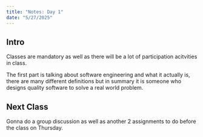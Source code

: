 ```yaml
---
title: "Notes: Day 1"
date: "5/27/2025"
---
```


## Intro

Classes are mandatory as well as there will be a lot of participation acitvities in class.

The first part is talking about software engineering and what it actually is, there are many different definitions but in summary it is someone who designs quality software to solve a real world problem.

## Next Class

Gonna do a group discussion as well as another 2 assignments to do before the class on Thursday.